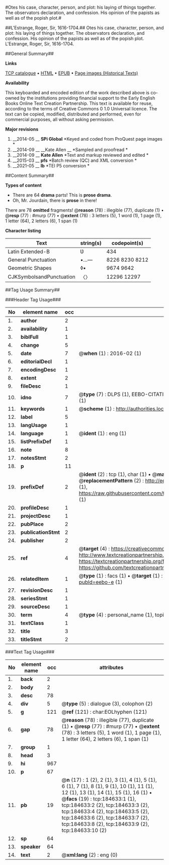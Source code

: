 #Otes his case, character, person, and plot: his laying of things together.  The observators declaration, and confession.  His opinion of the papists as well as of the popish plot.#

##L'Estrange, Roger, Sir, 1616-1704.##
Otes his case, character, person, and plot: his laying of things together.  The observators declaration, and confession.  His opinion of the papists as well as of the popish plot.
L'Estrange, Roger, Sir, 1616-1704.

##General Summary##

**Links**

[TCP catalogue](http://www.ota.ox.ac.uk/tcp/)  • 
[HTML](http://tei.it.ox.ac.uk/tcp/Texts-HTML/free/B09/B09388.html)  • 
[EPUB](http://tei.it.ox.ac.uk/tcp/Texts-EPUB/free/B09/B09388.epub) • 
[Page images (Historical Texts)](https://historicaltexts.jisc.ac.uk/eebo-64551357e)

**Availability**

This keyboarded and encoded edition of the work described above is co-owned by the
    institutions providing financial support to the Early English Books Online Text Creation
    Partnership. This text is available for reuse, according to the terms of  Creative Commons 0 1.0 Universal
    licence. The text can be copied, modified, distributed and performed, even for commercial
    purposes, all without asking permission.

**Major revisions**

1. __2014-05 __ __SPi Global__ *Keyed and coded from ProQuest page images *
1. __2014-09 __ __Kate Allen __ *Sampled and proofread *
1. __2014-09 __ __Kate Allen__ *Text and markup reviewed and edited *
1. __2015-03 __ __pfs__ *Batch review (QC) and XML conversion *
1. __2021-05 __ __lb__ *TEI P5 conversion *

##Content Summary##

**Types of content**

  * There are 64 **drama** parts! This is **prose drama**.
  * Oh, Mr. Jourdain, there is **prose** in there!

There are 78 **omitted** fragments! 
 @__reason__ (78) : illegible (77), duplicate (1)  •  @__resp__ (77) : #murp (77)  •  @__extent__ (78) : 3 letters (5), 1 word (1), 1 page (1), 1 letter (64), 2 letters (6), 1 span (1)

**Character listing**


|Text|string(s)|codepoint(s)|
|---|---|---|
|Latin Extended-B|Ʋ|434|
|General Punctuation|•…—|8226 8230 8212|
|Geometric Shapes|◊▪|9674 9642|
|CJKSymbolsandPunctuation|〈〉|12296 12297|

##Tag Usage Summary##

###Header Tag Usage###

|No|element name|occ|attributes|
|---|---|---|---|
|1.|__author__|2||
|2.|__availability__|1||
|3.|__biblFull__|1||
|4.|__change__|5||
|5.|__date__|7| @__when__ (1) : 2016-02 (1)|
|6.|__editorialDecl__|1||
|7.|__encodingDesc__|1||
|8.|__extent__|2||
|9.|__fileDesc__|1||
|10.|__idno__|7| @__type__ (7) : DLPS (1), EEBO-CITATION (1), VID (1), EEBO-PROQUEST (1), STC (2), OCLC (1)|
|11.|__keywords__|1| @__scheme__ (1) : http://authorities.loc.gov/ (1)|
|12.|__label__|5||
|13.|__langUsage__|1||
|14.|__language__|1| @__ident__ (1) : eng (1)|
|15.|__listPrefixDef__|1||
|16.|__note__|8||
|17.|__notesStmt__|2||
|18.|__p__|11||
|19.|__prefixDef__|2| @__ident__ (2) : tcp (1), char (1)  •  @__matchPattern__ (2) : ([0-9\-]+):([0-9IVX]+) (1), (.+) (1)  •  @__replacementPattern__ (2) : http://eebo.chadwyck.com/downloadtiff?vid=$1&page=$2 (1), https://raw.githubusercontent.com/textcreationpartnership/Texts/master/tcpchars.xml#$1 (1)|
|20.|__profileDesc__|1||
|21.|__projectDesc__|1||
|22.|__pubPlace__|2||
|23.|__publicationStmt__|2||
|24.|__publisher__|2||
|25.|__ref__|4| @__target__ (4) : https://creativecommons.org/publicdomain/zero/1.0/ (1), http://www.textcreationpartnership.org/docs/. (1), https://textcreationpartnership.org/faq/#faq05 (1), https://github.com/textcreationpartnership (1)|
|26.|__relatedItem__|1| @__type__ (1) : facs (1)  •  @__target__ (1) : https://data.historicaltexts.jisc.ac.uk/view?pubId=eebo-e (1)|
|27.|__revisionDesc__|1||
|28.|__seriesStmt__|1||
|29.|__sourceDesc__|1||
|30.|__term__|4| @__type__ (4) : personal_name (1), topical_term (1), geographic_name (2)|
|31.|__textClass__|1||
|32.|__title__|3||
|33.|__titleStmt__|2||


###Text Tag Usage###

|No|element name|occ|attributes|
|---|---|---|---|
|1.|__back__|2||
|2.|__body__|2||
|3.|__desc__|78||
|4.|__div__|5| @__type__ (5) : dialogue (3), colophon (2)|
|5.|__g__|121| @__ref__ (121) : char:EOLhyphen (121)|
|6.|__gap__|78| @__reason__ (78) : illegible (77), duplicate (1)  •  @__resp__ (77) : #murp (77)  •  @__extent__ (78) : 3 letters (5), 1 word (1), 1 page (1), 1 letter (64), 2 letters (6), 1 span (1)|
|7.|__group__|1||
|8.|__head__|3||
|9.|__hi__|967||
|10.|__p__|67||
|11.|__pb__|19| @__n__ (17) : 1 (2), 2 (1), 3 (1), 4 (1), 5 (1), 6 (1), 7 (1), 8 (1), 9 (1), 10 (1), 11 (1), 12 (1), 13 (1), 14 (1), 15 (1), 16 (1)  •  @__facs__ (19) : tcp:184633:1 (1), tcp:184633:2 (2), tcp:184633:3 (2), tcp:184633:4 (2), tcp:184633:5 (2), tcp:184633:6 (2), tcp:184633:7 (2), tcp:184633:8 (2), tcp:184633:9 (2), tcp:184633:10 (2)|
|12.|__sp__|64||
|13.|__speaker__|64||
|14.|__text__|2| @__xml:lang__ (2) : eng (0)|
